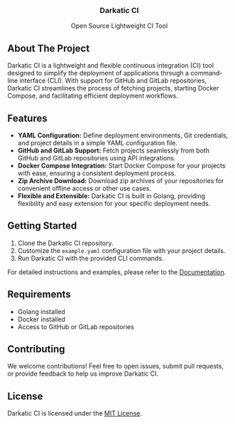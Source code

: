 <br />
<div align="center">

<h3 align="center">Darkatic CI</h3>

  <p align="center">
    Open Source Lightweight CI Tool
  </p>


</div>

## About The Project

Darkatic CI is a lightweight and flexible continuous integration (CI) tool designed to simplify the deployment of applications through a command-line interface (CLI). With support for GitHub and GitLab repositories, Darkatic CI streamlines the process of fetching projects, starting Docker Compose, and facilitating efficient deployment workflows.

## Features

- **YAML Configuration:** Define deployment environments, Git credentials, and project details in a simple YAML configuration file.
- **GitHub and GitLab Support:** Fetch projects seamlessly from both GitHub and GitLab repositories using API integrations.
- **Docker Compose Integration:** Start Docker Compose for your projects with ease, ensuring a consistent deployment process.
- **Zip Archive Download:** Download zip archives of your repositories for convenient offline access or other use cases.
- **Flexible and Extensible:** Darkatic CI is built in Golang, providing flexibility and easy extension for your specific deployment needs.

## Getting Started

1. Clone the Darkatic CI repository.
2. Customize the `example.yaml` configuration file with your project details.
3. Run Darkatic CI with the provided CLI commands.

For detailed instructions and examples, please refer to the [Documentation](link_to_documentation).

## Requirements

- Golang installed
- Docker installed
- Access to GitHub or GitLab repositories

## Contributing

We welcome contributions! Feel free to open issues, submit pull requests, or provide feedback to help us improve Darkatic CI.

## License

Darkatic CI is licensed under the [MIT License](LICENSE).
